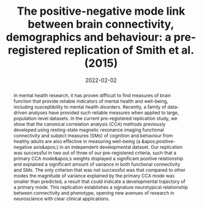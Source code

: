 ---
title: "The positive-negative mode link between brain connectivity, demographics and behaviour: a pre-registered replication of Smith et al. (2015)"
date: 2022-02-02
authors_string: Nikhil Goyal, Dustin Moraczewski, Peter Bandettini, Emily Finn, Adam Thomas
authors:
   - Nikhil Goyal
   - Dustin Moraczewski
   - Peter Bandettini
   - Emily Finn
   - Adam Thomas
author_ids:
   - emily_finn
   - peter_bandettini
journal: 'Royal Society Open Science'
volume: 9
issue: 2
pages: 
book_title: ''
publisher: ''
abstract: 'In mental health research, it has proven difficult to find measures of brain function that provide reliable indicators of mental health and well-being, including susceptibility to mental health disorders. Recently, a family of data-driven analyses have provided such reliable measures when applied to large, population-level datasets. In the current pre-registered replication study, we show that the canonical correlation analysis (CCA) methods previously developed using resting-state magnetic resonance imaging functional connectivity and subject measures (SMs) of cognition and behaviour from healthy adults are also effective in measuring well-being (a &amp;apos;positive-negative axis&amp;apos;) in an independent developmental dataset. Our replication was successful in two out of three of our pre-registered criteria, such that a primary CCA mode&amp;apos;s weights displayed a significant positive relationship and explained a significant amount of variance in both functional connectivity and SMs. The only criterion that was not successful was that compared to other modes the magnitude of variance explained by the primary CCA mode was smaller than predicted, a result that could indicate a developmental trajectory of a primary mode. This replication establishes a signature neurotypical relationship between connectivity and phenotype, opening new avenues of research in neuroscience with clear clinical applications.'
project_id: bold_connectivity_dynamics
paper_url: https://royalsocietypublishing.org/doi/10.1098/rsos.201090
doi: 10.1098/rsos.201090
data_loc: ''
code_loc: ''
file: '/assets/publications/'
file_name: ''
type: journal_article
pub_str: ' (2022) Royal Society Open Science 9(2)'
layout: publication 
---